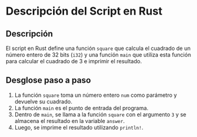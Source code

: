 # Descripción del Script en Rust

## Descripción

El script en Rust define una función `square` que calcula el cuadrado de un número
entero de 32 bits (`i32`) y una función `main` que utiliza esta función para calcular
el cuadrado de 3 e imprimir el resultado.

## Desglose paso a paso

1. La función `square` toma un número entero `num` como parámetro y devuelve su cuadrado.
2. La función `main` es el punto de entrada del programa.
3. Dentro de `main`, se llama a la función `square` con el argumento `3` y se almacena
el resultado en la variable `answer`.
4. Luego, se imprime el resultado utilizando `println!`.
